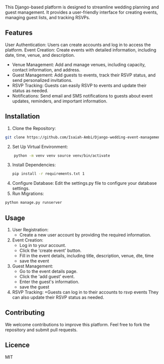 This Django-based platform is designed to streamline wedding planning and guest management. It provides a user-friendly interface for creating events, managing guest lists, and tracking RSVPs.

## Features

User Authentication: Users can create accounts and log in to access the platform.
Event Creation: Create events with detailed information, including date, time, venue, and description.
* Venue Management: Add and manage venues, including capacity, contact information, and address.
* Guest Management: Add guests to events, track their RSVP status, and send personalized invitations.
* RSVP Tracking: Guests can easily RSVP to events and update their status as needed.
* Notifications: Send email and SMS notifications to guests about event updates, reminders, and important information.

## Installation

1. Clone the Repository:
```sh
git clone https://github.com/Isaiah-Ambi/Django-wedding-event-management.git
```

2. Set Up Virtual Environment:
	
```sh
	python -m venv venv source venv/bin/activate
```

3. Install Dependencies:
	```sh
	pip install -r requirements.txt 1
	```
4. Configure Database: Edit the settings.py file to configure your database settings.
5. Run Migrations:
 ```sh
python manage.py runserver
```
## Usage
1. User Registration:
	+ Create a new user account by providing the required information.
2. Event Creation:
	+ Log in to your account.
	+ Click the 'create event' button.
	+ Fill in the event details, including title, description, venue, dte, time
	+ save the event
3. Guest Management:
	+ Go to the event details page.
	+ Click the 'add guest' event.
	+ Enter the guest's information.
	+ save the guest
4. RSVP Tracking:
 	+Guests can log in to their accounts to rsvp events
 	They can also update their RSVP status as needed.
 	
 ## Contributing
 We welcome contributions to improve this platform. Feel free to fork the repository and submit pull requests.
 	
 ## Licence
 MIT